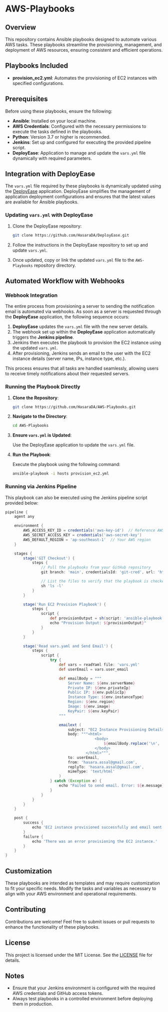 # AWS-Playbooks

## Overview

This repository contains Ansible playbooks designed to automate various AWS tasks. These playbooks streamline the provisioning, management, and deployment of AWS resources, ensuring consistent and efficient operations.

## Playbooks Included

- **provision_ec2.yml**: Automates the provisioning of EC2 instances with specified configurations.

## Prerequisites

Before using these playbooks, ensure the following:

- **Ansible**: Installed on your local machine.
- **AWS Credentials**: Configured with the necessary permissions to execute the tasks defined in the playbooks.
- **Python**: Version 3.7 or higher is recommended.
- **Jenkins**: Set up and configured for executing the provided pipeline script.
- **DeployEase**: Application to manage and update the `vars.yml` file dynamically with required parameters.

## Integration with DeployEase

The `vars.yml` file required by these playbooks is dynamically updated using the [DeployEase](https://github.com/HasaraDA/DeployEase) application. DeployEase simplifies the management of application deployment configurations and ensures that the latest values are available for Ansible playbooks.

### Updating `vars.yml` with DeployEase

1. Clone the DeployEase repository:

   ```bash
   git clone https://github.com/HasaraDA/DeployEase.git
   ```

2. Follow the instructions in the DeployEase repository to set up and update `vars.yml`.

3. Once updated, copy or link the updated `vars.yml` file to the `AWS-Playbooks` repository directory.

## Automated Workflow with Webhooks

### Webhook Integration

The entire process from provisioning a server to sending the notification email is automated via webhooks. As soon as a server is requested through the **DeployEase** application, the following sequence occurs:

1. **DeployEase** updates the `vars.yml` file with the new server details.
2. The webhook set up within the **DeployEase** application automatically triggers the **Jenkins pipeline**.
3. Jenkins then executes the playbook to provision the EC2 instance using the updated `vars.yml`.
4. After provisioning, Jenkins sends an email to the user with the EC2 instance details (server name, IPs, instance type, etc.).

This process ensures that all tasks are handled seamlessly, allowing users to receive timely notifications about their requested servers.

### Running the Playbook Directly

1. **Clone the Repository**:

   ```bash
   git clone https://github.com/HasaraDA/AWS-Playbooks.git
   ```

2. **Navigate to the Directory**:

   ```bash
   cd AWS-Playbooks
   ```

3. **Ensure `vars.yml` is Updated**:

   Use the DeployEase application to update the `vars.yml` file.

4. **Run the Playbook**:

   Execute the playbook using the following command:

   ```bash
   ansible-playbook -i hosts provision_ec2.yml
   ```

### Running via Jenkins Pipeline

This playbook can also be executed using the Jenkins pipeline script provided below:

```groovy
pipeline {
    agent any

    environment {
        AWS_ACCESS_KEY_ID = credentials('aws-key-id')  // Reference AWS credentials stored in Jenkins
        AWS_SECRET_ACCESS_KEY = credentials('aws-secret-key')
        AWS_DEFAULT_REGION = 'ap-southeast-1'  // Your AWS region
    }

    stages {
        stage('GIT Checkout') {
            steps {
                // Pull the playbooks from your GitHub repository
                git branch: 'main', credentialsId: 'git-cred', url: 'https://github.com/HasaraDA/AWS-Playbooks'

                // List the files to verify that the playbook is checked out
                sh 'ls -l'
            }
        }

        stage('Run EC2 Provision Playbook') {
            steps {
                script {
                    def provisionOutput = sh(script: 'ansible-playbook provision_ec2.yml', returnStdout: true).trim()
                    echo "Provision Output: ${provisionOutput}"
                }
            }
        }

        stage('Read vars.yaml and Send Email') {
            steps {
                script {
                    try {
                        def vars = readYaml file: 'vars.yml'
                        def userEmail = vars.user_email

                        def emailBody = """
                            Server Name: ${env.serverName}
                            Private IP: ${env.privateIp}
                            Public IP: ${env.publicIp}
                            Instance Type: ${env.instanceType}
                            Region: ${env.region}
                            Image: ${env.image}
                            KeyPair: ${env.keyPair}
                        """

                        emailext (
                            subject: "EC2 Instance Provisioning Details: ${env.serverName}",
                            body: """<html>
                                        <body>
                                            ${emailBody.replace('\n', '<br>')}
                                        </body>
                                    </html>""",
                            to: userEmail,
                            from: 'hasara.assal@gmail.com',
                            replyTo: 'hasara.assal@gmail.com',
                            mimeType: 'text/html'
                        )
                    } catch (Exception e) {
                        echo "Failed to send email. Error: ${e.message}"
                    }
                }
            }
        }
    }

    post {
        success {
            echo 'EC2 instance provisioned successfully and email sent.'
        }
        failure {
            echo 'There was an error provisioning the EC2 instance.'
        }
    }
}
```

## Customization

These playbooks are intended as templates and may require customization to fit your specific needs. Modify the tasks and variables as necessary to align with your AWS environment and operational requirements.

## Contributing

Contributions are welcome! Feel free to submit issues or pull requests to enhance the functionality of these playbooks.

## License

This project is licensed under the MIT License. See the [LICENSE](LICENSE) file for details.

## Notes

- Ensure that your Jenkins environment is configured with the required AWS credentials and GitHub access tokens.
- Always test playbooks in a controlled environment before deploying them in production.